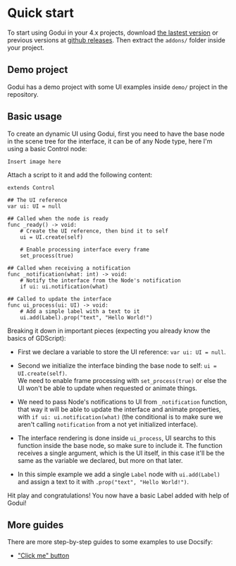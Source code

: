 # Quick start

To start using Godui in your 4.x projects, download [the lastest version](https://github.com/ghsoares/godui/releases/latest/download/godui.zip) or previous versions at [github releases](https://github.com/ghsoares/godui/releases). Then extract the `addons/` folder inside your project.

## Demo project

Godui has a demo project with some UI examples inside `demo/` project in the repository.

## Basic usage

To create an dynamic UI using Godui, first you need to have the base node in the scene tree for the interface, it can be of any Node type, here I'm using a basic Control node:

`Insert image here`

Attach a script to it and add the following content:

```gdscript
extends Control

## The UI reference
var ui: UI = null

## Called when the node is ready
func _ready() -> void:
	# Create the UI reference, then bind it to self
	ui = UI.create(self)

	# Enable processing interface every frame
	set_process(true)

## Called when receiving a notification
func _notification(what: int) -> void:
	# Notify the interface from the Node's notification
	if ui: ui.notification(what)

## Called to update the interface
func ui_process(ui: UI) -> void:
	# Add a simple label with a text to it
	ui.add(Label).prop("text", "Hello World!")
```

Breaking it down in important pieces (expecting you already know the basics of GDScript):

- First we declare a variable to store the UI reference: `var ui: UI = null`.

- Second we initialize the interface binding the base node to self: `ui = UI.create(self)`.  
We need to enable frame processing with `set_process(true)` or else the UI won't be able to update when requested or animate things.

- We need to pass Node's notifications to UI from `_notification` function, that way it will be able to update the interface and animate properties, with `if ui: ui.notification(what)` (the conditional is to make sure we aren't calling `notification` from a not yet initialized interface).

- The interface rendering is done inside `ui_process`, UI searchs to this function inside the base node, so make sure to include it. The function receives a single argument, which is the UI itself, in this case it'll be the same as the variable we declared, but more on that later.

- In this simple example we add a single `Label` node with `ui.add(Label)` and assign a text to it with `.prop("text", "Hello World!")`.

Hit play and congratulations! You now have a basic Label added with help of Godui!

## More guides

There are more step-by-step guides to some examples to use Docsify:
- ["Click me" button](guide/click-me-button.md)

